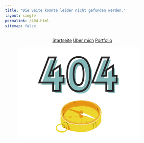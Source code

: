 ```yaml
---
title: "Die Seite konnte leider nicht gefunden werden."
layout: single
permalink: /404.html
sitemap: false
---
```


<center><a href="https://mbosselmann.github.io/portfolio/" class="btn btn--primary">Startseite</a>
<a href="https://mbosselmann.github.io/portfolio/about/" class="btn btn--primary">Über mich</a>
<a href="https://mbosselmann.github.io/portfolio/projects/" class="btn btn--primary">Portfolio</a></center>

<figure style="width: 500px" class="align-center">
  <img src="https://github.com/mbosselmann/portfolio/blob/master/assets/images/404.png?raw=true" alt="">
  </figure>




